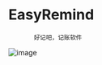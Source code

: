 # EasyRemind
           好记吧，记账软件

![image](//github.com/zitayangling/EasyRemind/blob/master/EasyRemind.gif)
